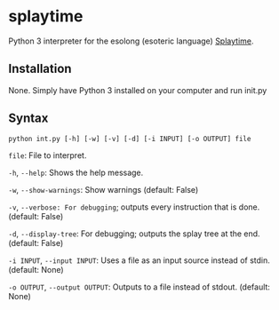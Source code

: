 # splaytime
Python 3 interpreter for the esolong (esoteric language) [Splaytime](https://esolangs.org/wiki/Splaytime).

## Installation

None. Simply have Python 3 installed on your computer and run init.py

## Syntax

`python int.py [-h] [-w] [-v] [-d] [-i INPUT] [-o OUTPUT] file`

`file`: File to interpret.

`-h`, `--help`: Shows the help message.

`-w`, `--show-warnings`: Show warnings (default: False)

`-v`, `--verbose: For debugging`; outputs every instruction that is done. (default: False)

`-d`, `--display-tree`: For debugging; outputs the splay tree at the end. (default: False)

`-i INPUT`, `--input INPUT`: Uses a file as an input source instead of stdin. (default: None)
                      
`-o OUTPUT`, `--output OUTPUT`: Outputs to a file instead of stdout. (default: None)
